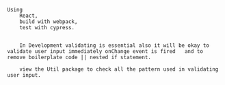     Using
        React, 
        build with webpack,
        test with cypress.
        
        
        In Development validating is essential also it will be okay to validate user input immediately onChange event is fired   and to remove boilerplate code || nested if statement.
        
        view the Util package to check all the pattern used in validating user input.
         
        



